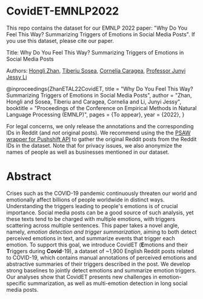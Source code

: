 # CovidET-EMNLP2022
This repo contains the dataset for our EMNLP 2022 paper: "Why Do You Feel This Way? Summarizing Triggers of Emotions in Social Media Posts". If you use this dataset, please cite our paper.

Title: Why Do You Feel This Way? Summarizing Triggers of Emotions in Social Media Posts

Authors: <a href="https://honglizhan.github.io/">Hongli Zhan</a>, <a href="https://www.tsosea.com/">Tiberiu Sosea</a>, <a href="https://www.cs.uic.edu/~cornelia/">Cornelia Caragea</a>, <a href="https://jessyli.com/">Professor Junyi Jessy Li</a>

@inproceedings{ZhanETAL22CovidET,
  title       =       "Why Do You Feel This Way? Summarizing Triggers of Emotions in Social Media Posts",
  author      =       "Zhan, Hongli and Sosea, Tiberiu and Caragea, Cornelia and Li, Junyi Jessy",
  booktitle   =       "Proceedings of the Conference on Empirical Methods in Natural Language Processing (EMNLP)",
  pages       =       {To appear},
  year        =       {2022},
}

For legal concerns, we only release the annotations and the corresponding IDs in Reddit (and *not* original posts). We recommend using the the <a href="https://psaw.readthedocs.io/en/latest/">PSAW wrapper for Pushshift API</a> to gather the original Reddit posts from the Reddit IDs in the dataset. Note that for privacy issues, we also anonymize the names of people as well as businesses mentioned in our dataset.

# Abstract
Crises such as the COVID-19 pandemic continuously threaten our world and emotionally affect billions of people worldwide in distinct ways. Understanding the triggers leading to people's emotions is of crucial importance. Social media posts can be a good source of such analysis, yet these texts tend to be charged with multiple emotions, with triggers scattering across multiple sentences. This paper takes a novel angle, namely, *emotion detection and trigger summarization*, aiming to both detect perceived emotions in text, and summarize events that trigger each emotion. To support this goal, we introduce CovidET (**E**motions and their **T**riggers during **Covid**-19), a dataset of ~1,900 English Reddit posts related to COVID-19, which contains manual annotations of perceived emotions and abstractive summaries of their triggers described in the post. We develop strong baselines to jointly detect emotions and summarize emotion triggers. Our analyses show that CovidET presents new challenges in emotion-specific summarization, as well as multi-emotion detection in long social media posts.